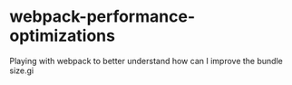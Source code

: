 # webpack-performance-optimizations
Playing with webpack to better understand how can I improve the bundle size.gi  